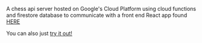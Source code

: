 A chess api server hosted on Google's Cloud Platform using cloud functions and firestore database to communicate with a front end React app found [HERE](https://github.com/DanielEduardoBarba/chess-client-react-jsx)

You can also just [try it out!](http://chess-online-deb.firebaseapp.com)
